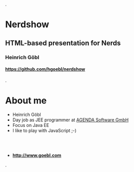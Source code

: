 .<div class="slide">

# Nerdshow

## HTML-based presentation for Nerds

### Heinrich Göbl

#### <https://github.com/hgoebl/nerdshow>

.</div><div class="slide" style="">

# About me

 * Heinrich Göbl
 * Day job as JEE programmer at [AGENDA Software GmbH](http://www.agenda-software.de/)
 * Focus on Java EE
 * I like to play with JavaScript ;-)

<br/>
<br/>

 * **<http://www.goebl.com>**

.</div>
